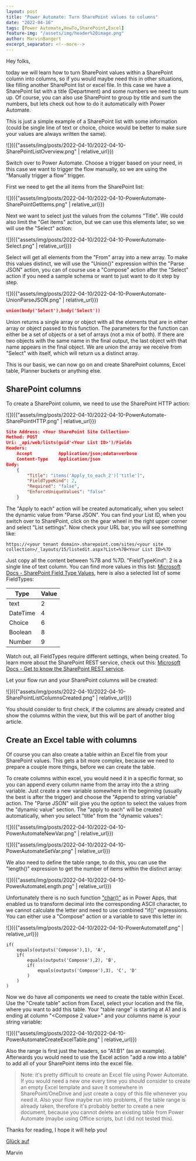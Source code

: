 ```yaml
---
layout: post
title: "Power Automate: Turn SharePoint values to columns"
date: "2022-04-16"
tags: [Power Automate,HowTo,SharePoint,Excel]
feature-img: "/assets/img/header%20image.png"
author: MarvinBangert
excerpt_separator: <!--more-->
---
```


Hey folks,

today we will learn how to turn SharePoint values within a SharePoint column into columns, so if you would maybe need this in other situations, like filling another SharePoint list or excel file. In this case we have a SharePoint list with a title (Department) and some numbers we need to sum up. Of course, you can also use SharePoint to group by title and sum the numbers, but lets check out how to do it automatically with Power Automate.

<!--more-->

This is just a simple example of a SharePoint list with some information (could be single line of text or choice, choice would be better to make sure your values are always written the same).

![]({{"assets/img/posts/2022-04-10/2022-04-10-SharePointListOverview.png" | relative_url}})

Switch over to Power Automate. Choose a trigger based on your need, in this case we want to trigger the flow manually, so we are using the "Manually trigger a flow" trigger.

First we need to get the all items from the SharePoint list:

![]({{"assets/img/posts/2022-04-10/2022-04-10-PowerAutomate-SharePointGetItems.png" | relative_url}})

Next we want to select just the values from the columns "Title". We could also limit the "Get items" action, but we can use this elements later, so we will use the "Select" action:

![]({{"assets/img/posts/2022-04-10/2022-04-10-PowerAutomate-Select.png" | relative_url}})

Select will get all elements from the "From" array into a new array. To make this values distinct, we will use the "Union()" expression within the "Parse JSON" action, you can of course use a "Compose" action after the "Select" action if you need a sample schema or want to just want to do it step by step.

![]({{"assets/img/posts/2022-04-10/2022-04-10-PowerAutomate-UnionParseJSON.png" | relative_url}})

```JSON
union(body('Select'),body('Select'))
```

Union returns a single array or object with all the elements that are in either array or object passed to this function. The parameters for the function can either be a set of objects or a set of arrays (not a mix of both). If there are two objects with the same name in the final output, the last object with that name appears in the final object. We are union the array we receive from "Select" with itself, which will return us a distinct array.

This is our basis, we can now go on and create SharePoint columns, Excel table, Planner buckets or anything else.

## SharePoint columns

To create a SharePoint column, we need to use the SharePoint HTTP action:

![]({{"assets/img/posts/2022-04-10/2022-04-10-PowerAutomate-SharePointHTTP.png" | relative_url}})

```JSON
Site Address: <Your SharePoint Site Collection>
Method: POST
Uri: _api/web/lists(guid'<Your List ID>')/Fields
Headers:
    Accept          Application/json;odata=verbose
    Content-Type    Application/json
Body:
    {
        "Title": "items('Apply_to_each_2')['title']",
        "FieldTypeKind": 2,
        "Required": "false",
        "EnforceUniqueValues": "false"
    }
```

The "Apply to each" action will be created automatically, when you select the dynamic value from "Parse JSON". You can find your List ID, when you switch over to SharePoint, click on the gear wheel in the right upper corner and select "List settings". Now check your URL bar, you will see something like:

```
https://<your tenant domain>.sharepoint.com/sites/<your site collection>/_layouts/15/listedit.aspx?List=%7B<Your List ID>%7D
```

Just copy all the content between %7B and %7D. "FieldTypeKind": 2 is a single line of text column. You can find more values in this list: [Microsoft Docs - SharePoint Field Type Values](https://docs.microsoft.com/en-us/previous-versions/office/developer/sharepoint-2010/ee557062(v=office.14)#values), here is also a selected list of some FieldTypes:

|   Type   | Value |
|----------|-------|
| text     |   2   |
| DateTime |   4   |
| Choice   |   6   |
| Boolean  |   8   |
| Number   |   9   |

Watch out, all FieldTypes require different settings, when being created. To learn more about the SharePoint REST service, check out this: [Microsoft Docs - Get to know the SharePoint REST service](https://docs.microsoft.com/en-us/sharepoint/dev/sp-add-ins/get-to-know-the-sharepoint-rest-service?tabs=csom).

Let your flow run and your SharePoint columns will be created:

![]({{"assets/img/posts/2022-04-10/2022-04-10-SharePointListColumnsCreated.png" | relative_url}})

You should consider to first check, if the columns are already created and show the columns within the view, but this will be part of another blog article.

## Create an Excel table with columns

Of course you can also create a table within an Excel file from your SharePoint values. This gets a bit more complex, because we need to prepare a couple more things, before we can create the table.

To create columns within excel, you would need it in a specific format, so you can append every column name from the array into the a string variable. Just create a new variable somewhere in the beginning (usually the best is after the trigger) and choose the "Append to string variable" action. The "Parse JSON" will give you the option to select the values from the "dynamic value" section. The "apply to each" will be created automatically, when you select "title" from the "dynamic values":

![]({{"assets/img/posts/2022-04-10/2022-04-10-PowerAutomateNewVar.png" | relative_url}})

![]({{"assets/img/posts/2022-04-10/2022-04-10-PowerAutomateSetVar.png" | relative_url}})

We also need to define the table range, to do this, you can use the "length()" expression to get the number of items within the distinct array:

![]({{"assets/img/posts/2022-04-10/2022-04-10-PowerAutomateLength.png" | relative_url}})

Unfortunately there is no such function ["char()"](https://docs.microsoft.com/en-us/power-apps/maker/canvas-apps/functions/function-char) as in Power Apps, that enabled us to transform decimal into the corresponding ASCII character, to we cannot calculate the letter and need to use combined "if()" expressions. You can either use a "Compose" action or a variable to save this letter in:

![]({{"assets/img/posts/2022-04-10/2022-04-10-PowerAutomateIf.png" | relative_url}})

```
if(
    equals(outputs('Compose'),1), 'A',
    if(
        equals(outputs('Compose'),2), 'B',
        if(
            equals(outputs('Compose'),3), 'C', 'D'
        )
    )
)
```

Now we do have all components we need to create the table within Excel. Use the "Create table" action from Excel, select your location and the file, where you want to add this table. Your "table range" is starting at A1 and is ending at column "<Compose 2 value>" and your columns name is your string variable:

![]({{"assets/img/posts/2022-04-10/2022-04-10-PowerAutomateCreateExcelTable.png" | relative_url}})

Also the range is first just the headers, so "A1:B1" (as an example). Afterwards you would need to use the Excel action "add a row into a table" to add all of your SharePoint items into the excel file.

> Note: it's pretty difficult to create an Excel file using Power Automate. If you would need a new one every time you should consider to create an empty Excel template and save it somewhere in SharePoint/OneDrive and just create a copy of this file whenever you need it. Also your flow maybe run into problems, if the table range is already taken, therefore it's probably better to create a new document, because you cannot delete an existing table from Power Automate (maybe using Office scripts, but I did not tested this).

Thanks for reading, I hope it will help you!

[Glück auf](https://en.wikipedia.org/wiki/Gl%C3%BCck_auf)

Marvin